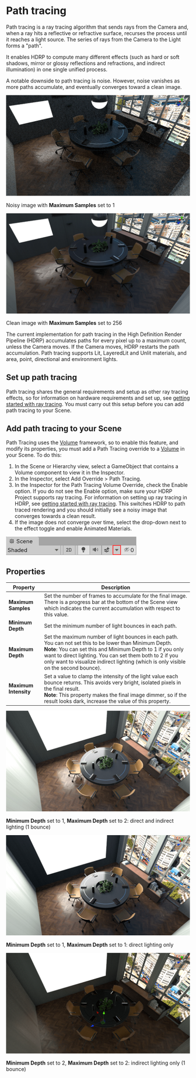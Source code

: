 # Path tracing

Path tracing is a ray tracing algorithm that sends rays from the Camera and, when a ray hits a reflective or refractive surface, recurses the process until it reaches a light source. The series of rays from the Camera to the Light forms a "path".

It enables HDRP to compute many different effects (such as hard or soft shadows, mirror or glossy reflections and refractions, and indirect illumination) in one single unified process.

A notable downside to path tracing is noise. However, noise vanishes as more paths accumulate, and eventually converges toward a clean image.

![](Images/RayTracingPathTracing1.png)

Noisy image with **Maximum Samples** set to 1

![](Images/RayTracingPathTracing2.png)

Clean image with **Maximum Samples** set to 256

The current implementation for path tracing in the High Definition Render Pipeline (HDRP) accumulates paths for every pixel up to a maximum count, unless the Camera moves. If the Camera moves, HDRP restarts the path accumulation. Path tracing supports Lit, LayeredLit and Unlit materials, and area, point, directional and environment lights.

## Set up path tracing

Path tracing shares the general requirements and setup as other ray tracing effects, so for information on hardware requirements and set up, see [getting started with ray tracing](Ray-Tracing-Getting-Started.html). You must carry out this setup before you can add path tracing to your Scene.

## Add path tracing to your Scene

Path Tracing uses the [Volume](Volumes.html) framework, so to enable this feature, and modify its properties, you must add a Path Tracing override to a [Volume](Volumes.html) in your Scene. To do this:

1. In the Scene or Hierarchy view, select a GameObject that contains a Volume component to view it in the Inspector.
2. In the Inspector, select Add Override > Path Tracing.
3. In the Inspector for the Path Tracing Volume Override, check the Enable option. If you do not see the Enable option, make sure your HDRP Project supports ray tracing. For information on setting up ray tracing in HDRP, see [getting started with ray tracing](Ray-Tracing-Getting-Started.html). This switches HDRP to path traced rendering and you should initially see a noisy image that converges towards a clean result.
4. If the image does not converge over time, select the drop-down next to the effect toggle and enable Animated Materials.

![](Images/RayTracingPathTracing3.png)

## Properties

| Property              | Description                                                  |
| --------------------- | ------------------------------------------------------------ |
| **Maximum Samples**   | Set the number of frames to accumulate for the final image. There is a progress bar at the bottom of the Scene view which indicates the current accumulation with respect to this value. |
| **Minimum Depth**     | Set the minimum number of light bounces in each path.        |
| **Maximum Depth**     | Set the maximum number of light bounces in each path. You can not set this to be lower than Minimum Depth.<br /> **Note**: You can set this and Minimum Depth to 1 if you only want to direct lighting. You can set them both to 2 if you only want to visualize indirect lighting (which is only visible on the second bounce). |
| **Maximum Intensity** | Set a value to clamp the intensity of the light value each bounce returns. This avoids very bright, isolated pixels in the final result.<br />**Note**: This property makes the final image dimmer, so if the result looks dark, increase the value of this property. |

![](Images/RayTracingPathTracing4.png)

**Minimum Depth** set to 1, **Maximum Depth** set to 2: direct and indirect lighting (1 bounce)

![](Images/RayTracingPathTracing5.png)

**Minimum Depth** set to 1, **Maximum Depth** set to 1: direct lighting only

![](Images/RayTracingPathTracing6.png)

**Minimum Depth** set to 2, **Maximum Depth** set to 2: indirect lighting only (1 bounce)